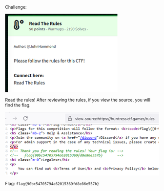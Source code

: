 Challenge:

![Alt text](images/1.challenge.PNG)

Read the rules!  After reviewing the rules, if you view the source, you will find the flag.

![Alt text](images/2.flag.PNG)

Flag: ```flag{90bc54705794a62015369fd8e86e557b}```

